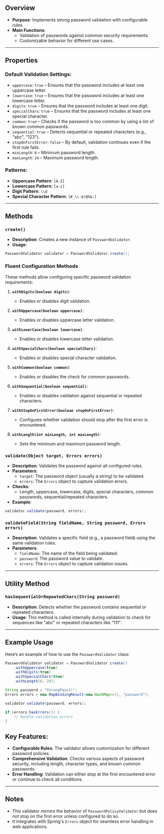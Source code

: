 ## Overview

- **Purpose**: Implements strong password validation with configurable rules.
- **Main Functions**:
    - Validation of passwords against common security requirements.
    - Customizable behavior for different use cases.

---

## Properties

### Default Validation Settings:

- `uppercase`: `true` – Ensures that the password includes at least one uppercase letter.
- `lowercase`: `true` – Ensures that the password includes at least one lowercase letter.
- `digits`: `true` – Ensures that the password includes at least one digit.
- `specialChars`: `true` – Ensures that the password includes at least one special character.
- `common`: `true` – Checks if the password is too common by using a list of known common passwords.
- `sequential`: `true` – Detects sequential or repeated characters (e.g., "abc", "123").
- `stopOnFirstError`: `false` – By default, validation continues even if the first rule fails.
- `minLength`: `8` – Minimum password length.
- `maxLength`: `24` – Maximum password length.

### Patterns:

- **Uppercase Pattern**: `[A-Z]`
- **Lowercase Pattern**: `[a-z]`
- **Digit Pattern**: `\\d`
- **Special Character Pattern**: `[#_\\-$!@%&:]`

---

## Methods

### `create()`

- **Description**: Creates a new instance of `PasswordValidator`.
- **Usage**:

```java
PasswordValidator validator = PasswordValidator.create();
```

### Fluent Configuration Methods

These methods allow configuring specific password validation requirements:

1. **`withDigits(boolean digits)`**:
    
    - Enables or disables digit validation.
2. **`withUppercase(boolean uppercase)`**:
    
    - Enables or disables uppercase letter validation.
3. **`withLowerCase(boolean lowercase)`**:
    
    - Enables or disables lowercase letter validation.
4. **`withSpecialChars(boolean specialChars)`**:
    
    - Enables or disables special character validation.
5. **`withCommon(boolean common)`**:
    
    - Enables or disables the check for common passwords.
6. **`withSequential(boolean sequential)`**:
    
    - Enables or disables validation against sequential or repeated characters.
7. **`withStopOnFirstError(boolean stopOnFirstError)`**:
    
    - Configures whether validation should stop after the first error is encountered.
8. **`withLength(int minLength, int maxLength)`**:
    
    - Sets the minimum and maximum password length.

### `validate(Object target, Errors errors)`

- **Description**: Validates the password against all configured rules.
- **Parameters**:
    - `target`: The password object (usually a string) to be validated.
    - `errors`: The `Errors` object to capture validation errors.
- **Checks**:
    - Length, uppercase, lowercase, digits, special characters, common passwords, sequential/repeated characters.
- **Example**:

```java
validator.validate(password, errors);
```
### `validateField(String fieldName, String password, Errors errors)`

- **Description**: Validates a specific field (e.g., a password field) using the same validation rules.
- **Parameters**:
    - `fieldName`: The name of the field being validated.
    - `password`: The password value to validate.
    - `errors`: The `Errors` object to capture validation issues.

---

## Utility Method

### `hasSequentialOrRepeatedChars(String password)`

- **Description**: Detects whether the password contains sequential or repeated characters.
- **Usage**: This method is called internally during validation to check for sequences like "abc" or repeated characters like "111".

---
## Example Usage

Here’s an example of how to use the `PasswordValidator` class:
```java
PasswordValidator validator = PasswordValidator.create()
    .withUppercase(true)
    .withDigits(true)
    .withSpecialChars(true)
    .withLength(8, 20);

String password = "StrongPass1!";
Errors errors = new MapBindingResult(new HashMap<>(), "password");

validator.validate(password, errors);

if (errors.hasErrors()) {
    // Handle validation errors
}
```

## Key Features:

- **Configurable Rules**: The validator allows customization for different password policies.
- **Comprehensive Validation**: Checks various aspects of password security, including length, character types, and known common passwords.
- **Error Handling**: Validation can either stop at the first encountered error or continue to check all conditions.

---

## Notes

- This validator mirrors the behavior of `PasswordPolicyValidator` but does not stop on the first error unless configured to do so.
- It integrates with Spring's `Errors` object for seamless error handling in web applications.

